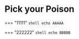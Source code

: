 # Pick your Poison

=== "11111"
    ```shell
    echo AAAAA
    ```

=== "222222"
    ```shell
    echo BBBBB
    ```
